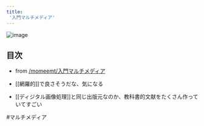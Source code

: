 ```yaml
---
title:
 '入門マルチメディア'
---
```


![image](https://gyazo.com/5046fdcdcd0529bf577bc8ba0c654e98/thumb/1000)

## 目次










- from [/momeemt/入門マルチメディア](https://scrapbox.io/momeemt/入門マルチメディア)

- [[網羅的]]で良さそうだな、気になる
- [[ディジタル画像処理]]と同じ出版元なのか、教科書的文献をたくさん作っていてすごい

#マルチメディア